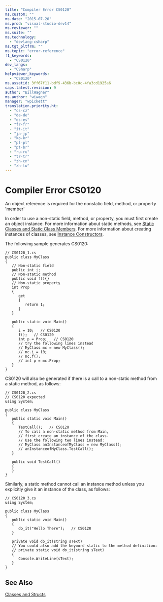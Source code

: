 ```yaml
---
title: "Compiler Error CS0120"
ms.custom: ""
ms.date: "2015-07-20"
ms.prod: "visual-studio-dev14"
ms.reviewer: ""
ms.suite: ""
ms.technology: 
  - "devlang-csharp"
ms.tgt_pltfrm: ""
ms.topic: "error-reference"
f1_keywords: 
  - "CS0120"
dev_langs: 
  - "CSharp"
helpviewer_keywords: 
  - "CS0120"
ms.assetid: 3ff67f11-bdf9-436b-bc0c-4fa3cd1925a6
caps.latest.revision: 9
author: "BillWagner"
ms.author: "wiwagn"
manager: "wpickett"
translation.priority.ht: 
  - "cs-cz"
  - "de-de"
  - "es-es"
  - "fr-fr"
  - "it-it"
  - "ja-jp"
  - "ko-kr"
  - "pl-pl"
  - "pt-br"
  - "ru-ru"
  - "tr-tr"
  - "zh-cn"
  - "zh-tw"
---
```

# Compiler Error CS0120
An object reference is required for the nonstatic field, method, or property 'member'  
  
 In order to use a non-static field, method, or property, you must first create an object instance. For more information about static methods, see [Static Classes and Static Class Members](../../../csharp/programming-guide/classes-and-structs/static-classes-and-static-class-members.md). For more information about creating instances of classes, see [Instance Constructors](../../../csharp/programming-guide/classes-and-structs/instance-constructors.md).  
  
 The following sample generates CS0120:  
  
```  
// CS0120_1.cs  
public class MyClass  
{  
   // Non-static field  
   public int i;   
   // Non-static method  
   public void f(){}  
   // Non-static property  
   int Prop  
   {  
      get   
      {  
         return 1;   
      }  
   }  
  
   public static void Main()  
   {  
      i = 10;   // CS0120  
      f();   // CS0120  
      int p = Prop;   // CS0120  
      // try the following lines instead  
      // MyClass mc = new MyClass();  
      // mc.i = 10;  
      // mc.f();  
      // int p = mc.Prop;  
   }  
}  
```  
  
 CS0120 will also be generated if there is a call to a non-static method from a static method, as follows:  
  
```  
// CS0120_2.cs  
// CS0120 expected  
using System;  
  
public class MyClass  
{  
   public static void Main()  
   {  
      TestCall();   // CS0120  
      // To call a non-static method from Main,  
      // first create an instance of the class.  
      // Use the following two lines instead:  
      // MyClass anInstanceofMyClass = new MyClass();  
      // anInstanceofMyClass.TestCall();  
   }  
  
   public void TestCall()  
   {  
   }  
}  
```  
  
 Similarly, a static method cannot call an instance method unless you explicitly give it an instance of the class, as follows:  
  
```  
// CS0120_3.cs  
using System;  
  
public class MyClass  
{  
   public static void Main()  
   {  
      do_it("Hello There");   // CS0120  
   }  
  
   private void do_it(string sText)  
   // You could also add the keyword static to the method definition:  
   // private static void do_it(string sText)  
   {  
      Console.WriteLine(sText);  
   }  
}  
```  
  
## See Also  
 [Classes and Structs](../../../csharp/programming-guide/classes-and-structs/index.md)